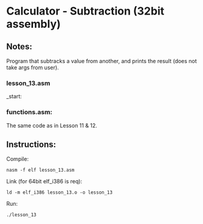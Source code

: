 # Calculator - Subtraction (32bit assembly)

## Notes:
Program that subtracks a value from another, and prints the result (does not take args from user).

### lesson_13.asm

_start:

### functions.asm:
The same code as in Lesson 11 & 12.

## Instructions:

Compile:
```
nasm -f elf lesson_13.asm
```
Link (for 64bit elf_i386 is req):
```
ld -m elf_i386 lesson_13.o -o lesson_13
```
Run:
```
./lesson_13
```
